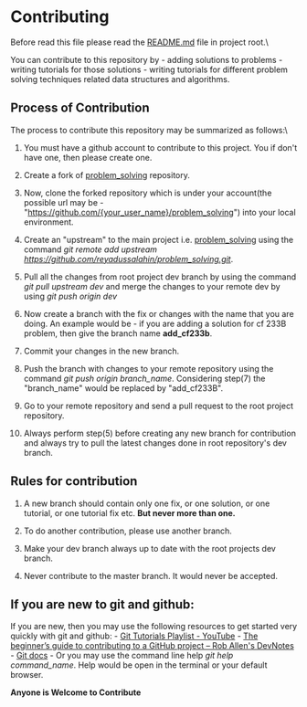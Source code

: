 # Contributing
Before read this file please read the [README.md](../README.md) file in project root.\\

You can contribute to this repository by
	- adding solutions to problems
	- writing tutorials for those solutions
	- writing tutorials for different problem solving techniques related data structures and algorithms.


## Process of Contribution
The process to contribute this repository may be summarized as follows:\\

1. You must have a github account to contribute to this project. You if don't have one, then please create one.

2. Create a fork of [problem_solving](https://github.com/reyadussalahin/problem_solving) repository.

3. Now, clone the forked repository which is under your account(the possible url may be - "https://github.com/{your_user_name}/problem_solving") into your local environment.

4. Create an "upstream" to the main project i.e. [problem_solving](https://github.com/reyadussalahin/problem_solving) using the command *git remote add upstream https://github.com/reyadussalahin/problem_solving.git*.

5. Pull all the changes from root project dev branch by using the command *git pull upstream dev* and merge the changes to your remote dev by using *git push origin dev*

6. Now create a branch with the fix or changes with the name that you are doing. An example would be - if you are adding a solution for cf 233B problem, then give the branch name **add_cf233b**.

7. Commit your changes in the new branch.

8. Push the branch with changes to your remote repository using the command *git push origin branch_name*. Considering step(7) the "branch_name" would be replaced by "add_cf233B".

9. Go to your remote repository and send a pull request to the root project repository.

10. Always perform step(5) before creating any new branch for contribution and always try to pull the latest changes done in root repository's dev branch.


## Rules for contribution
1. A new branch should contain only one fix, or one solution, or one tutorial, or one tutorial fix etc. **But never more than one.**

2. To do another contribution, please use another branch.

3. Make your dev branch always up to date with the root projects dev branch.

4. Never contribute to the master branch. It would never be accepted.


## If you are new to git and github:
If you are new, then you may use the following resources to get started very quickly with git and github:
	- [Git Tutorials Playlist - YouTube](https://www.youtube.com/playlist?list=PL6gx4Cwl9DGAKWClAD_iKpNC0bGHxGhcx)
	- [The beginner’s guide to contributing to a GitHub project – Rob Allen's DevNotes](https://akrabat.com/the-beginners-guide-to-contributing-to-a-github-project/)
	- [Git docs](https://git-scm.com/docs)
	- Or you may use the command line help *git help command_name*. Help would be open in the terminal or your default browser.

**Anyone is Welcome to Contribute**
